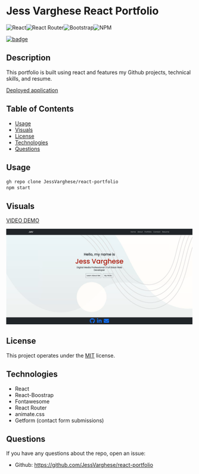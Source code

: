 # Jess Varghese React Portfolio

 ![React](https://img.shields.io/badge/react-%2320232a.svg?style=for-the-badge&logo=react&logoColor=%2361DAFB)![React Router](https://img.shields.io/badge/React_Router-CA4245?style=for-the-badge&logo=react-router&logoColor=white)![Bootstrap](https://img.shields.io/badge/bootstrap-%23563D7C.svg?style=for-the-badge&logo=bootstrap&logoColor=white)![NPM](https://img.shields.io/badge/NPM-%23000000.svg?style=for-the-badge&logo=npm&logoColor=white) 

  [![badge](https://img.shields.io/badge/License-MIT-yellow.svg)]((https://opensource.org/licenses/MIT))

 

  ## Description
  This portfolio is built using react and features my Github projects, technical skills, and resume.
  

  [Deployed application](https://jessvarghese.github.io/react-portfolio/)

  ## Table of Contents

  * [Usage](#usage)
  * [Visuals](#visuals)
  * [License](#license)
  * [Technologies](#technologies)
  * [Questions](#questions)
 

  ## Usage
    gh repo clone JessVarghese/react-portfolio
    npm start

  ## Visuals

  [VIDEO DEMO](https://watch.screencastify.com/v/kTtMhBkWnd5RYzqvL6a5)

   <img src="./src/images/jv_react_portfolio.png" width="500"/>


  ## License
  This project operates under the [MIT](https://choosealicense.com/licenses/MIT/) license.

  ## Technologies
 * React
 * React-Boostrap
 * Fontawesome
 * React Router
 * animate.css
 * Getform (contact form submissions)


## Questions
  If you have any questions about the repo, open an issue:
  * Github: https://github.com/JessVarghese/react-portfolio